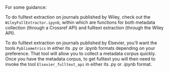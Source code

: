 For some guidance:

To do fulltext extraction on journals published by Wiley, check out the `WileyFullExtractor.ipynb`, within which are functions for
both metadata collection (through a Crossref API) and fulltext extraction (through the Wiley API). 

To do fulltext extraction on journals published by Elsevier, you'll want the tools `Pybliometrics` in either its .py or .ipynb formats
depending on your preference. That tool will allow you to collect a metadata corpus quickly.
Once you have the metadata corpus, to get fulltext you will then need to invoke the tool `Elsevier_fulltext_api` in either its
.py or .ipynb format. 
